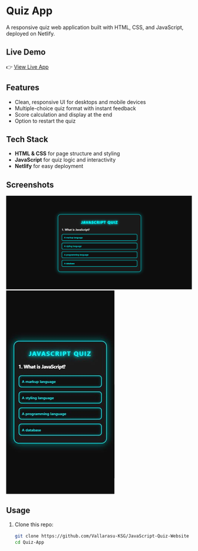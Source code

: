 # Quiz App

A responsive quiz web application built with HTML, CSS, and JavaScript, deployed on Netlify.

## Live Demo

👉 [View Live App](https://javascript-quiz-apps.netlify.app/)

## Features

- Clean, responsive UI for desktops and mobile devices
- Multiple-choice quiz format with instant feedback
- Score calculation and display at the end
- Option to restart the quiz

## Tech Stack

- **HTML & CSS** for page structure and styling
- **JavaScript** for quiz logic and interactivity
- **Netlify** for easy deployment

## Screenshots

![Desktop View](./public//Desktop%20View.png) 
![Mobile View](./public/Mobile%20View.JPG)

## Usage

1. Clone this repo:
   ```bash
   git clone https://github.com/Vallarasu-KSG/JavaScript-Quiz-Website
   cd Quiz-App
   ```
